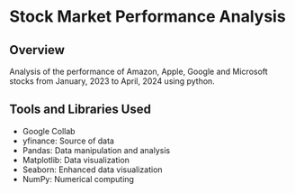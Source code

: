 # Stock Market Performance Analysis
## Overview
Analysis of the performance of Amazon, Apple, Google and Microsoft stocks from January, 2023 to April, 2024 using python. 
## Tools and Libraries Used
- Google Collab
- yfinance: Source of data
- Pandas: Data manipulation and analysis
- Matplotlib: Data visualization
- Seaborn: Enhanced data visualization
- NumPy: Numerical computing

